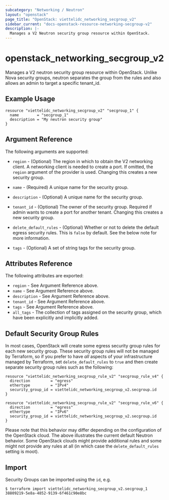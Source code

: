 ```yaml
---
subcategory: "Networking / Neutron"
layout: "openstack"
page_title: "OpenStack: viettelidc_networking_secgroup_v2"
sidebar_current: "docs-openstack-resource-networking-secgroup-v2"
description: |-
  Manages a V2 Neutron security group resource within OpenStack.
---
```


# openstack\_networking\_secgroup\_v2

Manages a V2 neutron security group resource within OpenStack.
Unlike Nova security groups, neutron separates the group from the rules
and also allows an admin to target a specific tenant_id.

## Example Usage

```hcl
resource "viettelidc_networking_secgroup_v2" "secgroup_1" {
  name        = "secgroup_1"
  description = "My neutron security group"
}
```

## Argument Reference

The following arguments are supported:

* `region` - (Optional) The region in which to obtain the V2 networking client.
    A networking client is needed to create a port. If omitted, the
    `region` argument of the provider is used. Changing this creates a new
    security group.

* `name` - (Required) A unique name for the security group.

* `description` - (Optional) A unique name for the security group.

* `tenant_id` - (Optional) The owner of the security group. Required if admin
    wants to create a port for another tenant. Changing this creates a new
    security group.

* `delete_default_rules` - (Optional) Whether or not to delete the default
    egress security rules. This is `false` by default. See the below note
    for more information.

* `tags` - (Optional) A set of string tags for the security group.

## Attributes Reference

The following attributes are exported:

* `region` - See Argument Reference above.
* `name` - See Argument Reference above.
* `description` - See Argument Reference above.
* `tenant_id` - See Argument Reference above.
* `tags` - See Argument Reference above.
* `all_tags` - The collection of tags assigned on the security group, which have
  been explicitly and implicitly added.

## Default Security Group Rules

In most cases, OpenStack will create some egress security group rules for each
new security group. These security group rules will not be managed by
Terraform, so if you prefer to have *all* aspects of your infrastructure
managed by Terraform, set `delete_default_rules` to `true` and then create
separate security group rules such as the following:

```hcl
resource "viettelidc_networking_secgroup_rule_v2" "secgroup_rule_v4" {
  direction         = "egress"
  ethertype         = "IPv4"
  security_group_id = viettelidc_networking_secgroup_v2.secgroup.id
}

resource "viettelidc_networking_secgroup_rule_v2" "secgroup_rule_v6" {
  direction         = "egress"
  ethertype         = "IPv6"
  security_group_id = viettelidc_networking_secgroup_v2.secgroup.id
}
```

Please note that this behavior may differ depending on the configuration of
the OpenStack cloud. The above illustrates the current default Neutron
behavior. Some OpenStack clouds might provide additional rules and some might
not provide any rules at all (in which case the `delete_default_rules` setting
is moot).

## Import

Security Groups can be imported using the `id`, e.g.

```
$ terraform import viettelidc_networking_secgroup_v2.secgroup_1 38809219-5e8a-4852-9139-6f461c90e8bc
```
